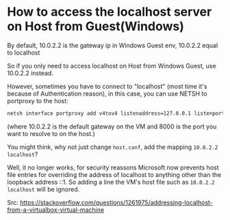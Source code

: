 # How to access the localhost server on Host from Guest(Windows)

By default, 10.0.2.2 is the gateway ip in Windows Guest env, 10.0.2.2 equal to localhost

So if you only need to access localhost on Host from Windows Guest, use 10.0.2.2 instead.

However, sometimes you have to connect to "localhost" (most time it's because of Authentication reason), in this case, you can use NETSH to portproxy to the host:

```sh
netsh interface portproxy add v4tov4 listenaddress=127.0.0.1 listenport=8000 connectaddress=10.0.2.2 connectport=8000
```

(where 10.0.2.2 is the default gateway on the VM and 8000 is the port you want to resolve to on the host.)

You might think, why not just change `host.conf`, add the mapping `10.0.2.2 localhost`?

Well, it no longer works, for security reassons Microsoft now prevents host file entries for overriding the address of localhost to anything other than the loopback address ::1. So adding a line the VM's host file such as `10.0.2.2 localhost` will be ignored.

Src: https://stackoverflow.com/questions/1261975/addressing-localhost-from-a-virtualbox-virtual-machine
